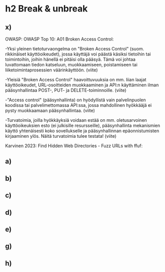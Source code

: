 # h2 Break & unbreak

## x)
OWASP: OWASP Top 10: A01 Broken Access Control:

-Yksi yleinen tietoturvaongelma on "Broken Access Control" (suom. rikkinäiset käyttöoikeudet), jossa käyttäjä voi päästä käsiksi tietoihin tai toimintoihin, joihin hänellä ei pitäisi olla pääsyä. Tämä voi johtaa luvattomaan tiedon katseluun, muokkaamiseen, poistamiseen tai liiketoimintaprosessien väärinkäyttöön. (viite)

-Yleisiä "Broken Access Control" haavoittuvuuksia on mm. liian laajat käyttöoikeudet, URL-osoitteiden muokkaaminen ja API:n käyttäminen ilman pääsynhallintaa POST-, PUT- ja DELETE-toiminnoille. (viite)

-"Access control" (pääsynhallinta) on hyödyllistä vain palvelinpuolen koodissa tai palvelimettomassa API:ssa, jossa mahdollinen hyökkääjä ei pysty muokkaamaan pääsynhallintaa. (viite)

-Turvatoimia, joilla hyökkäyksiä voidaan estää on mm. oletusarvoinen käyttöoikeuksien esto (ei julkisille resursseille), pääsynhallinta mekanismien käyttö yhtenäisesti koko sovellukselle ja pääsynhallinnan epäonnistumisten kirjaaminen ylös. Näitä turvatoimia tulee testata! (viite)

Karvinen 2023: Find Hidden Web Directories - Fuzz URLs with ffuf:






## a)

## b)

## c)

## d)

## e)

## g)

## h)
